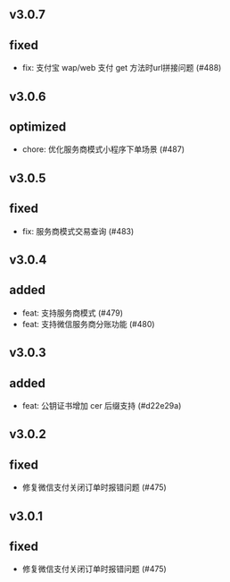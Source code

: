 ## v3.0.7

## fixed

- fix: 支付宝 wap/web 支付 get 方法时url拼接问题 (#488)

## v3.0.6

## optimized

- chore: 优化服务商模式小程序下单场景 (#487)

## v3.0.5

## fixed

- fix: 服务商模式交易查询 (#483)

## v3.0.4

## added

- feat: 支持服务商模式 (#479)
- feat: 支持微信服务商分账功能 (#480)

## v3.0.3

## added

- feat: 公钥证书增加 cer 后缀支持 (#d22e29a)

## v3.0.2

## fixed

- 修复微信支付关闭订单时报错问题 (#475)

## v3.0.1

## fixed

- 修复微信支付关闭订单时报错问题 (#475)
